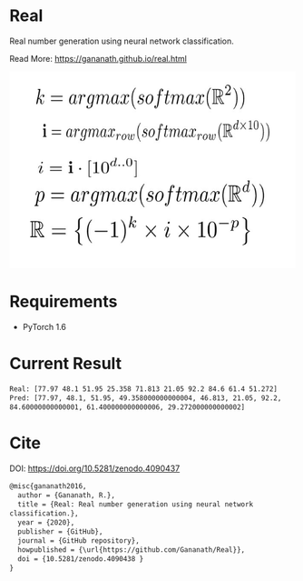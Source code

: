 # Real
Real number generation using neural network classification.

Read More: https://gananath.github.io/real.html

![Screenshot](equations.jpeg)


# Requirements
- PyTorch 1.6

# Current Result
```
Real: [77.97 48.1 51.95 25.358 71.813 21.05 92.2 84.6 61.4 51.272]
Pred: [77.97, 48.1, 51.95, 49.358000000000004, 46.813, 21.05, 92.2, 84.60000000000001, 61.400000000000006, 29.272000000000002]
```

# Cite

DOI: https://doi.org/10.5281/zenodo.4090437

```
@misc{gananath2016,
  author = {Gananath, R.},
  title = {Real: Real number generation using neural network classification.},
  year = {2020},
  publisher = {GitHub},
  journal = {GitHub repository},
  howpublished = {\url{https://github.com/Gananath/Real}},
  doi = {10.5281/zenodo.4090438 }
}
```
